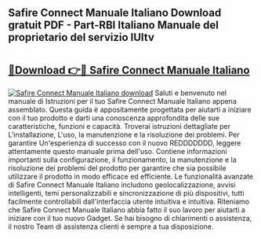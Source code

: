 ## Safire Connect Manuale Italiano Download gratuit PDF - Part-RBl Italiano Manuale del proprietario del servizio IUItv

# <h2><a href="http://dfftcy.blite.top/?on=Safire+Connect+Manuale+Italiano">🔗Download 👉🔴 Safire Connect Manuale Italiano</a></h2>

[![Safire Connect Manuale Italiano download](https://i.imgur.com/lujVjoI.png)](http://dfftcy.blite.top/?on=Safire+Connect+Manuale+Italiano)
Saluti e benvenuto nel manuale di Istruzioni per il tuo Safire Connect Manuale Italiano appena assemblato. Questa guida è appositamente progettata per aiutarti a iniziare con il tuo prodotto e darti una conoscenza approfondita delle sue caratteristiche, funzioni e capacità. Troverai istruzioni dettagliate per L'installazione, L'uso, la manutenzione e la risoluzione dei problemi. Per garantire Un'esperienza di successo con il nuovo REDDDDDDD, leggere attentamente questo manuale prima dell'uso. Contiene informazioni importanti sulla configurazione, il funzionamento, la manutenzione e la risoluzione dei problemi del prodotto per garantire che sia possibile utilizzare il prodotto in modo efficace ed efficiente. Le funzionalità avanzate di Safire Connect Manuale Italiano includono geolocalizzazione, avvisi intelligenti, temi personalizzabili e sincronizzazione di più dispositivi, tutti facilmente controllabili dall'interfaccia utente intuitiva e intuitiva. Riteniamo che Safire Connect Manuale Italiano abbia fatto il suo lavoro per aiutarti a iniziare con il tuo nuovo Gadget. Se hai bisogno di chiarimenti o assistenza, il nostro Team di assistenza clienti è sempre a tua disposizione.
